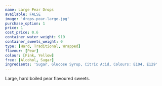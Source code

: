 ```yaml
---
name: Large Pear Drops
available: FALSE
image: 'drops-pear-large.jpg'
purchase_option: 1
price: 1
cost_price: 0.6
container_water_weight: 919
container_sweets_weight: 0
type: [Hard, Traditional, Wrapped]
flavour: [Pear]
colour: [Pink, Yellow]
free: [Alcohol, Sugar]
ingredients: 'Sugar, Glucose Syrup, Citric Acid, Colours: E104, E129'
---
```

Large, hard boiled pear flavoured sweets.